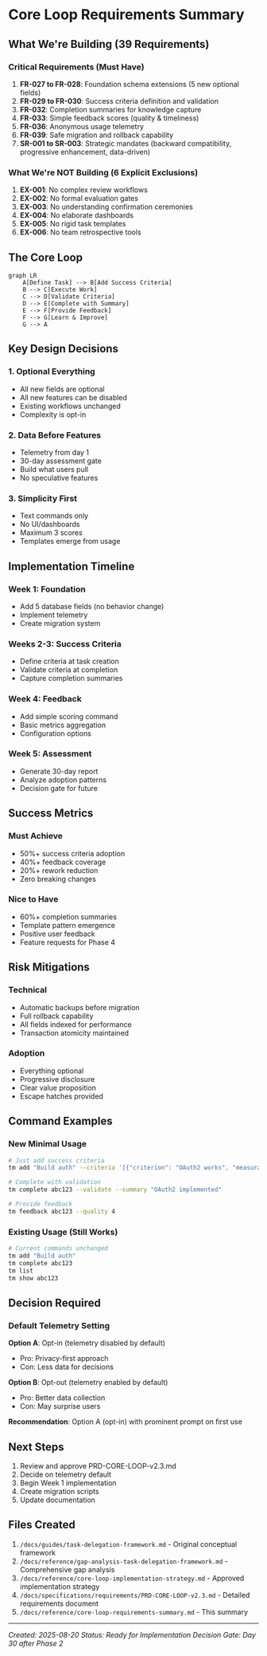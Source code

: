 # Core Loop Requirements Summary

## What We're Building (39 Requirements)

### Critical Requirements (Must Have)
1. **FR-027 to FR-028**: Foundation schema extensions (5 new optional fields)
2. **FR-029 to FR-030**: Success criteria definition and validation
3. **FR-032**: Completion summaries for knowledge capture
4. **FR-033**: Simple feedback scores (quality & timeliness)
5. **FR-036**: Anonymous usage telemetry
6. **FR-039**: Safe migration and rollback capability
7. **SR-001 to SR-003**: Strategic mandates (backward compatibility, progressive enhancement, data-driven)

### What We're NOT Building (6 Explicit Exclusions)
1. **EX-001**: No complex review workflows
2. **EX-002**: No formal evaluation gates
3. **EX-003**: No understanding confirmation ceremonies
4. **EX-004**: No elaborate dashboards
5. **EX-005**: No rigid task templates
6. **EX-006**: No team retrospective tools

## The Core Loop

```mermaid
graph LR
    A[Define Task] --> B[Add Success Criteria]
    B --> C[Execute Work]
    C --> D[Validate Criteria]
    D --> E[Complete with Summary]
    E --> F[Provide Feedback]
    F --> G[Learn & Improve]
    G --> A
```

## Key Design Decisions

### 1. Optional Everything
- All new fields are optional
- All new features can be disabled
- Existing workflows unchanged
- Complexity is opt-in

### 2. Data Before Features
- Telemetry from day 1
- 30-day assessment gate
- Build what users pull
- No speculative features

### 3. Simplicity First
- Text commands only
- No UI/dashboards
- Maximum 3 scores
- Templates emerge from usage

## Implementation Timeline

### Week 1: Foundation
- Add 5 database fields (no behavior change)
- Implement telemetry
- Create migration system

### Weeks 2-3: Success Criteria
- Define criteria at task creation
- Validate criteria at completion
- Capture completion summaries

### Week 4: Feedback
- Add simple scoring command
- Basic metrics aggregation
- Configuration options

### Week 5: Assessment
- Generate 30-day report
- Analyze adoption patterns
- Decision gate for future

## Success Metrics

### Must Achieve
- 50%+ success criteria adoption
- 40%+ feedback coverage
- 20%+ rework reduction
- Zero breaking changes

### Nice to Have
- 60%+ completion summaries
- Template pattern emergence
- Positive user feedback
- Feature requests for Phase 4

## Risk Mitigations

### Technical
- Automatic backups before migration
- Full rollback capability
- All fields indexed for performance
- Transaction atomicity maintained

### Adoption
- Everything optional
- Progressive disclosure
- Clear value proposition
- Escape hatches provided

## Command Examples

### New Minimal Usage
```bash
# Just add success criteria
tm add "Build auth" --criteria '[{"criterion": "OAuth2 works", "measurable": "returns 200"}]'

# Complete with validation
tm complete abc123 --validate --summary "OAuth2 implemented"

# Provide feedback
tm feedback abc123 --quality 4
```

### Existing Usage (Still Works)
```bash
# Current commands unchanged
tm add "Build auth"
tm complete abc123
tm list
tm show abc123
```

## Decision Required

### Default Telemetry Setting
**Option A**: Opt-in (telemetry disabled by default)
- Pro: Privacy-first approach
- Con: Less data for decisions

**Option B**: Opt-out (telemetry enabled by default)
- Pro: Better data collection
- Con: May surprise users

**Recommendation**: Option A (opt-in) with prominent prompt on first use

## Next Steps

1. Review and approve PRD-CORE-LOOP-v2.3.md
2. Decide on telemetry default
3. Begin Week 1 implementation
4. Create migration scripts
5. Update documentation

## Files Created

1. `/docs/guides/task-delegation-framework.md` - Original conceptual framework
2. `/docs/reference/gap-analysis-task-delegation-framework.md` - Comprehensive gap analysis
3. `/docs/reference/core-loop-implementation-strategy.md` - Approved implementation strategy
4. `/docs/specifications/requirements/PRD-CORE-LOOP-v2.3.md` - Detailed requirements document
5. `/docs/reference/core-loop-requirements-summary.md` - This summary

---

*Created: 2025-08-20*
*Status: Ready for Implementation*
*Decision Gate: Day 30 after Phase 2*